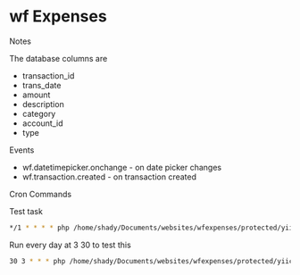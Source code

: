 # wf Expenses

Notes

The database columns are
* transaction_id
* trans_date
* amount
* description
* category
* account_id
* type


Events

* wf.datetimepicker.onchange - on date picker changes
* wf.transaction.created - on transaction created


Cron Commands

Test task
```bash
*/1 * * * * php /home/shady/Documents/websites/wfexpenses/protected/yiic.php task crontest
```

Run every day at 3 30 to test this
```bash
30 3 * * * php /home/shady/Documents/websites/wfexpenses/protected/yiic.php task crontest
```
